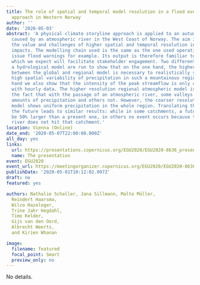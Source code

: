 ```yaml
---
title: The role of spatial and temporal model resolution in a flood event storyline
  approach in Western Norway
author: ''
date: '2020-05-03'
abstract: 'A physical climate storyline approach is applied to an autumn flood event
  caused by an atmospheric river in the West Coast of Norway. The aim is to demonstrate
  the value and challenges of higher spatial and temporal resolution in simulating
  impacts. The modelling chain used is the same as the one used operationally, to
  issue flood warnings for example. Its output is therefore familiar to many users,
  which we expect will facilitate stakeholder engagement. Two different versions of
  a hydrological model are run to show that on the one hand, the higher spatial resolution
  between the global and regional model is necessary to realistically simulate the
  high spatial variability of precipitation in such a mountainous region. On the other
  hand we also show that the intensity of the peak streamflow is only captured realistically
  with hourly data. The higher resolution regional atmospheric model is able to simulate
  the fact that with the passage of an atmospheric river, some valleys receive high
  amounts of precipitation and others not. However, the coarser resolution global
  model shows uniform precipitation in the whole region. Translating the event into
  the future leads to similar results: while in some catchments, a future flood might
  be 50% larger than a present one, in others no event occurs because the atmospheric
  river does not hit that catchment.'
location: Vienna (Online)
date_end: '2020-05-07T22:00:00.000Z'
all_day: yes
links:
  url: https://presentations.copernicus.org/EGU2020/EGU2020-8636_presentation.pdf
  name: The presentation
event: EGU2020
event_url: https://meetingorganizer.copernicus.org/EGU2020/EGU2020-8636.html
publishDate: '2020-05-01T10:12:02.097Z'
draft: no
featured: yes

authors: Nathalie Schaller, Jana Sillmann, Malte Müller,
  Reindert Haarsma,
  Wilco Hazeleger,
  Trine Jahr Hegdahl,
  Timo Kelder,
  Gijs van den Oord,
  Albrecht Weerts,
  and Kirien Whanan

image:
  filename: featured
  focal_point: Smart
  preview_only: no
---
```

No details.
